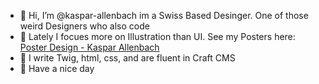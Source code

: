 - 👋 Hi, I’m @kaspar-allenbach im a Swiss Based Desinger. One of those weird Designers who also code
- 🎨 Lately I focues more on Illustration than UI. See my Posters here:  [Poster Design - Kaspar Allenbach](https://kaspar-allenbach.ch/en)
- 🌱 I write Twig, html, css, and are fluent in Craft CMS
- 🍻 Have a nice day

<!---
kaspar-allenbach/kaspar-allenbach is a ✨ special ✨ repository because its `README.md` (this file) appears on your GitHub profile.
You can click the Preview link to take a look at your changes.
--->
